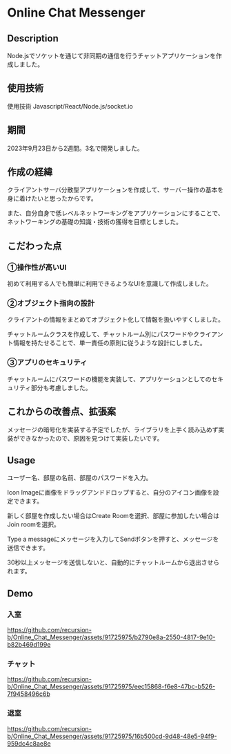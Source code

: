 # Online Chat Messenger

## Description
Node.jsでソケットを通じて非同期の通信を行うチャットアプリケーションを作成しました。

## 使用技術
使用技術 Javascript/React/Node.js/socket.io

## 期間
2023年9月23日から2週間。3名で開発しました。

## 作成の経緯
クライアントサーバ分散型アプリケーションを作成して、サーバー操作の基本を身に着けたいと思ったからです。

また、自分自身で低レベルネットワーキングをアプリケーションにすることで、ネットワーキングの基礎の知識・技術の獲得を目標としました。

## こだわった点
### ①操作性が高いUI
初めて利用する人でも簡単に利用できるようなUIを意識して作成しました。

### ②オブジェクト指向の設計
クライアントの情報をまとめてオブジェクト化して情報を扱いやすくしました。

チャットルームクラスを作成して、チャットルーム別にパスワードやクライアント情報を持たせることで、単一責任の原則に従うような設計にしました。

### ③アプリのセキュリティ
チャットルームにパスワードの機能を実装して、アプリケーションとしてのセキュリティ部分も考慮しました。

## これからの改善点、拡張案
メッセージの暗号化を実装する予定でしたが、ライブラリを上手く読み込めず実装ができなかったので、原因を見つけて実装したいです。

## Usage
ユーザー名、部屋の名前、部屋のパスワードを入力。

Icon Imageに画像をドラッグアンドドロップすると、自分のアイコン画像を設定できます。

新しく部屋を作成したい場合はCreate Roomを選択、部屋に参加したい場合はJoin roomを選択。

Type a messageにメッセージを入力してSendボタンを押すと、メッセージを送信できます。

30秒以上メッセージを送信しないと、自動的にチャットルームから退出させられます。

## Demo
### 入室
https://github.com/recursion-b/Online_Chat_Messenger/assets/91725975/b2790e8a-2550-4817-9e10-b82b469d199e
### チャット
https://github.com/recursion-b/Online_Chat_Messenger/assets/91725975/eec15868-f6e8-47bc-b526-7f9458496c6b
### 退室
https://github.com/recursion-b/Online_Chat_Messenger/assets/91725975/16b500cd-9d48-48e5-94f9-959dc4c8ae8e




